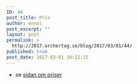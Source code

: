 ```yaml
---
ID: 44
post_title: Pris
author: ennol
post_excerpt: ""
layout: post
permalink: >
  http://2017.archertag.se/blog/2017/03/01/44/
published: true
post_date: 2017-03-01 16:22:25
---
```

<ul>
 	<li>se <a href="http://www.bubbleball.se/boka/priser-24251165">sidan om priser</a></li>
</ul>